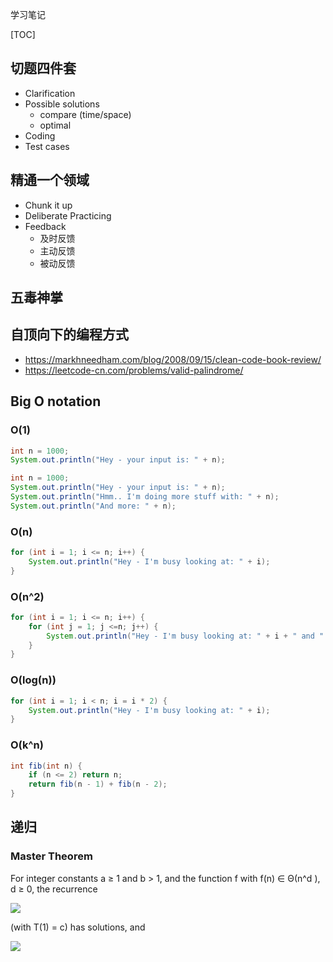 学习笔记

[TOC]

## 切题四件套

- Clarification
- Possible solutions
  - compare (time/space)
  - optimal 
- Coding
- Test cases

## 精通一个领域

- Chunk it up
- Deliberate Practicing
- Feedback
  - 及时反馈
  - 主动反馈
  - 被动反馈

## 五毒神掌

## 自顶向下的编程方式

- https://markhneedham.com/blog/2008/09/15/clean-code-book-review/
- https://leetcode-cn.com/problems/valid-palindrome/

## Big O notation

### O(1)

```java
int n = 1000;
System.out.println("Hey - your input is: " + n);

int n = 1000;
System.out.println("Hey - your input is: " + n);
System.out.println("Hmm.. I'm doing more stuff with: " + n);
System.out.println("And more: " + n);
```

### O(n)

```java
for (int i = 1; i <= n; i++) {
	System.out.println("Hey - I'm busy looking at: " + i);
}
```

### O(n^2)

```java
for (int i = 1; i <= n; i++) { 
	for (int j = 1; j <=n; j++) {		System.out.println("Hey - I'm busy looking at: " + i + " and " + j);	} 
}
```

### O(log(n))

```java
for (int i = 1; i < n; i = i * 2) {
	System.out.println("Hey - I'm busy looking at: " + i);
}
```

### O(k^n)

```java
int fib(int n) {
	if (n <= 2) return n;
	return fib(n - 1) + fib(n - 2);
}
```

## 递归

### Master Theorem

For integer constants a ≥ 1 and b > 1, and the function f with f(n) ∈ Θ(n^d ), d ≥ 0, the recurrence

![](https://wikimedia.org/api/rest_v1/media/math/render/svg/2f5661cc61a3a08b59ef5b55309cd1e4d4514815)

(with T(1) = c) has solutions, and

![](https://img-blog.csdn.net/20170610164415496?watermark/2/text/aHR0cDovL2Jsb2cuY3Nkbi5uZXQvVW9NX1hpYW9TaHVhaVNodWFp/font/5a6L5L2T/fontsize/400/fill/I0JBQkFCMA==/dissolve/70/gravity/SouthEast)




